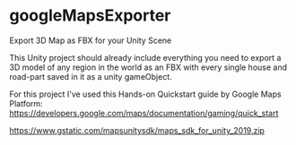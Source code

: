 # googleMapsExporter
Export 3D Map as FBX for your Unity Scene

This Unity project should already include everything you need to export a 3D model of any region in the world as an FBX with every single house and road-part saved in it as a unity gameObject.

For this project I've used this Hands-on Quickstart guide by Google Maps Platform: https://developers.google.com/maps/documentation/gaming/quick_start

https://www.gstatic.com/mapsunitysdk/maps_sdk_for_unity_2019.zip
